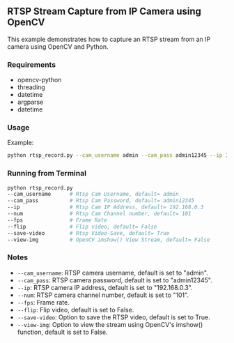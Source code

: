 ## RTSP Stream Capture from IP Camera using OpenCV

This example demonstrates how to capture an RTSP stream from an IP camera using OpenCV and Python.

### Requirements

- opencv-python
- threading
- datetime
- argparse
- datetime

### Usage

Example:
```bash
python rtsp_record.py --cam_username admin --cam_pass admin12345 --ip 192.168.0.3:554 --fps 25 --flip False --num 101 --view-img True
```

### Running from Terminal

```bash
python rtsp_record.py 
--cam_username      # Rtsp Cam Username, default= admin
--cam_pass          # Rtsp Cam Password, default= admin12345
--ip                # Rtsp Cam IP Address, default= 192.168.0.3
--num               # Rtsp Cam Channel number, default= 101
--fps               # Frame Rate
--flip              # Flip video, default= False
--save-video        # Rtsp Video-Save, default= True 
--view-img          # OpenCV imshow() View Stream, default= False 
```

### Notes

- `--cam_username`: RTSP camera username, default is set to "admin".
- `--cam_pass`: RTSP camera password, default is set to "admin12345".
- `--ip`: RTSP camera IP address, default is set to "192.168.0.3".
- `--num`: RTSP camera channel number, default is set to "101".
- `--fps`: Frame rate.
- `--flip`: Flip video, default is set to False.
- `--save-video`: Option to save the RTSP video, default is set to True.
- `--view-img`: Option to view the stream using OpenCV's imshow() function, default is set to False.
